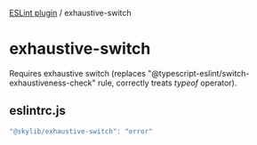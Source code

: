 [ESLint plugin](index.md) / exhaustive-switch

# exhaustive-switch

Requires exhaustive switch (replaces "@typescript-eslint/switch-exhaustiveness-check" rule, correctly treats _typeof_ operator).

## eslintrc.js

```ts
"@skylib/exhaustive-switch": "error"
```
